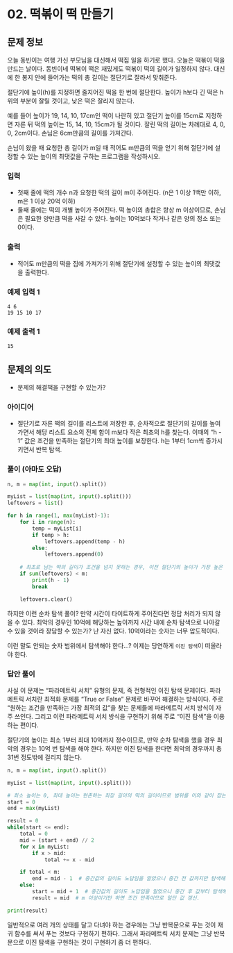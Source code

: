 # 02. 떡볶이 떡 만들기

## 문제 정보

오늘 동빈이는 여행 가신 부모님을 대신해서 떡집 일을 하기로 했다. 오늘은 떡볶이 떡을 만드는 날이다. 동빈이네 떡볶이 떡은 재밌게도 떡볶이 떡의 길이가 일정하지 않다. 대신에 한 봉지 안에 들어가는 떡의 총 길이는 절단기로 잘라서 맞춰준다.

절단기에 높이(h)를 지정하면 줄지어진 떡을 한 번에 절단한다. 높이가 h보다 긴 떡은 h 위의 부분이 잘릴 것이고, 낮은 떡은 잘리지 않는다.

예를 들어 높이가 19, 14, 10, 17cm인 떡이 나란히 있고 절단기 높이를 15cm로 지정하면 자른 뒤 떡의 높이는 15, 14, 10, 15cm가 될 것이다. 잘린 떡의 길이는 차례대로 4, 0, 0, 2cm이다. 손님은 6cm만큼의 길이를 가져간다.

손님이 왔을 때 요청한 총 길이가 m일 때 적어도 m만큼의 떡을 얻기 위해 절단기에 설정할 수 있는 높이의 최댓값을 구하는 프로그램을 작성하시오.

### 입력

- 첫째 줄에 떡의 개수 n과 요청한 떡의 길이 m이 주어진다. (n은 1 이상 1백만 이하, m은 1 이상 20억 이하)
- 둘째 줄에는 떡의 개별 높이가 주어진다. 떡 높이의 총합은 항상 m 이상이므로, 손님은 필요한 양만큼 떡을 사갈 수 있다. 높이는 10억보다 작거나 같은 양의 정소 또는 0이다.

### 출력

- 적어도 m만큼의 떡을 집에 가져가기 위해 절단기에 설정할 수 있는 높이의 최댓값을 출력한다.

### 예제 입력 1

```
4 6
19 15 10 17
```

### 예제 출력 1

```
15
```

## 문제의 의도

- 문제의 해결책을 구현할 수 있는가?

### 아이디어

- 절단기로 자른 떡의 길이를 리스트에 저장한 후, 순차적으로 절단기의 길이를 높여가면서 해당 리스트 요소의 전체 합이 m보다 작은 최초의 h를 찾는다. 이때의 “h - 1” 값은 조건을 만족하는 절단기의 최대 높이를 보장한다. h는 1부터 1cm씩 증가시키면서 반복 탐색.

### 풀이 (아마도 오답)

```python
n, m = map(int, input().split())

myList = list(map(int, input().split()))
leftovers = list()

for h in range(1, max(myList)-1):
    for i in range(n):
        temp = myList[i]
        if temp > h:
            leftovers.append(temp - h)
        else:
            leftovers.append(0)
    
    # 최초로 남는 떡의 길이가 조건을 넘지 못하는 경우, 이전 절단기의 높이가 가장 높은 값임.
    if sum(leftovers) < m:
        print(h - 1)
        break

    leftovers.clear()
```

하지만 이런 순차 탐색 풀이? 만약 시간이 타이트하게 주어진다면 정답 처리가 되지 않을 수 있다. 최악의 경우인 10억에 해당하는 높이까지 시간 내에 순차 탐색으로 나아갈 수 있을 것이라 장담할 수 있는가? 난 자신 없다. 10억이라는 숫자는 너무 압도적이다. 

이런 말도 안되는 숫자 범위에서 탐색해야 한다…? 이제는 당연하게 `이진 탐색`이 떠올라야 한다.

### 답안 풀이

사실 이 문제는 “파라메트릭 서치” 유형의 문제, 즉 전형적인 이진 탐색 문제이다. 파라메트릭 서치란 최적화 문제를 “True or False” 문제로 바꾸어 해결하는 방식이다. 주로 “원하는 조건을 만족하는 가장 최적의 값”을 찾는 문제들에 파라메트릭 서치 방식이 자주 쓰인다. 그리고 이런 파라메트릭 서치 방식을 구현하기 위해 주로 “이진 탐색”을 이용하는 편이다.

절단기의 높이는 최소 1부터 최대 10억까지 정수이므로, 만약 순차 탐색을 했을 경우 최악의 경우는 10억 번 탐색을 해야 한다. 하지만 이진 탐색을 한다면 최악의 경우까지 총 31번 정도밖에 걸리지 않는다.

```python
n, m = map(int, input().split())

myList = list(map(int, input().split()))

# 최소 높이는 0, 최대 높이는 현존하는 최장 길이의 떡의 길이이므로 범위를 이와 같이 잡는다.
start = 0
end = max(myList)

result = 0
while(start <= end):
    total = 0
    mid = (start + end) // 2
    for x in myList:
        if x > mid:
            total += x - mid

    if total < m:
        end = mid - 1  # 중간값의 길이도 노답임을 알았으니 중간 전 값까지만 탐색해도 됨.
    else:
        start = mid + 1  # 중간값의 길이도 노답임을 알았으니 중간 후 값부터 탐색해도 됨.
        result = mid  # m 이상이기만 하면 조건 만족이므로 일단 값 갱신.

print(result)
```

일반적으로 여러 개의 상태를 달고 다녀야 하는 경우에는 그냥 반복문으로 푸는 것이 재귀 함수를 써서 푸는 것보다 구현하기 편하다. 그래서 파라메트릭 서치 문제는 그냥 반복문으로 이진 탐색을 구현하는 것이 구현하기 좀 더 편하다.